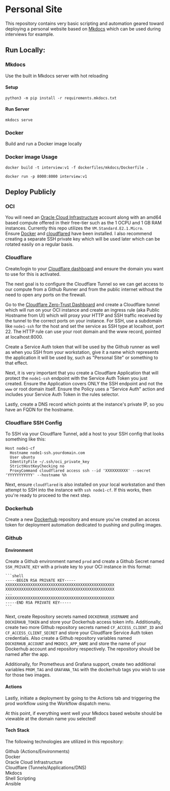 # Personal Site

This repository contains very basic scripting and automation geared toward deploying a personal website based on [Mkdocs](https://www.mkdocs.org/) 
which can be used during interviews for example.

## Run Locally:

### Mkdocs

Use the built in Mkdocs server with hot reloading

#### Setup
`python3 -m pip install -r requirements.mkdocs.txt`

#### Run Server
`mkdocs serve`

### Docker

Build and run a Docker image locally

### Docker image Usage
`docker build -t interview:v1 -f dockerfiles/mkdocs/Dockerfile .`

`docker run -p 8000:8000 interview:v1`

## Deploy Publicly

### OCI
You will need an [Oracle Cloud Infrastructure](https://www.oracle.com/cloud/) account along with an amd64 based compute 
offered in their free-tier such as the 1 OCPU and 1 GB RAM instances. Currently this repo utilizes the `VM.Standard.E2.1.Micro`.  
Ensure [Docker](https://docs.docker.com/engine/install/ubuntu/) and [cloudflared](https://pkg.cloudflare.com/index.html) 
have been installed. I also recommend creating a separate SSH private key which will be used later which can be rotated
easily on a regular basis.  

### Cloudflare

Create/login to your [Cloudflare dashboard](https://dash.cloudflare.com/) and ensure the domain you want to use for this 
is activated.

The next goal is to configure the Cloudflare Tunnel so we can get access to our compute from a Github Runner and from the 
public internet without the need to open any ports on the firewall. 

Go to the [Cloudflare Zero-Trust Dashboard](https://one.dash.cloudflare.com/) and create a Cloudflare tunnel which will 
run on your OCI instance and create an ingress rule (aka Public Hostname from UI) which will proxy your HTTP and SSH 
traffic received by the tunnel to the correct ports on your instance. For SSH, use a subdomain like `node1-ssh` for 
the host and set the service as SSH type at localhost, port 22. The HTTP rule can use your root domain and the www record, 
pointed at localhost:8000.

Create a Service Auth token that will be used by the Github runner as well as when you SSH from your workstation, give it
a name which represents the application it will be used by, such as "Personal Site" or something to that effect.

Next, it is very important that you create a Cloudflare Application that will protect the `node1-ssh` endpoint with 
the Service Auth Token you just created. Ensure the Application covers ONLY the SSH endpoint and not the `www` or root 
domain itself. Ensure the Policy uses a "Service Auth" action and includes your Service Auth Token in the rules selector.

Lastly, create a DNS record which points at the instance's private IP, so you have an FQDN for the hostname.

### Cloudflare SSH Config

To SSH via your Cloudflare Tunnel, add a host to your SSH config that looks something like this:  

```shell
Host node1-cf
  Hostname node1-ssh.yourdomain.com
  User ubuntu
  IdentityFile ~/.ssh/oci_private_key
  StrictHostKeyChecking no
  ProxyCommand cloudflared access ssh --id 'XXXXXXXXXX' --secret 'YYYYYYYYYYY' --hostname %h
```

Next, ensure `cloudflared` is also installed on your local workstation and then attempt to SSH into the instance with 
`ssh node1-cf`. If this works, then you're ready to proceed to the next step.

### Dockerhub

Create a new [Dockerhub](https://hub.docker.com/) repository and ensure you've created an access token for deployment 
automation dedicated to pushing and pulling images.

### Github

#### Environment 
Create a Github environment named `prod` and create a Github Secret named `SSH_PRIVATE_KEY` with a private key to your 
OCI instance in this format:

    ```shell
    -----BEGIN RSA PRIVATE KEY-----
    XXXXXXXXXXXXXXXXXXXXXXXXXXXXXXXXXXXXXXXXXXXXXXXX
    XXXXXXXXXXXXXXXXXXXXXXXXXXXXXXXXXXXXXXXXXXXXXXXX
    ...
    XXXXXXXXXXXXXXXXXXXXXXXXXXXXXXXXXXXXXXXXXXXXXXXX
    -----END RSA PRIVATE KEY-----
    ```


Next, create Repository secrets named `DOCKERHUB_USERNAME` and `DOCKERHUB_TOKEN` and store your Dockerhub access token info.
Additionally, create two more Github repository secrets named `CF_ACCESS_CLIENT_ID` and `CF_ACCESS_CLIENT_SECRET` and store
your Cloudflare Service Auth token credentials. Also create a Github repository variables named `DOCKERHUB_ACCOUNT` and 
`MKDOCS_APP_NAME` and store the name of your Dockerhub account and repository respectively. The repository should be named 
after the app. 

Additionally, for Prometheus and Grafana support, create two additional variables `PROM_TAG` and `GRAFANA_TAG` with the
dockerhub tags you wish to use for those two images.  

#### Actions

Lastly, initiate a deployment by going to the Actions tab and triggering the prod workflow using the Workflow dispatch menu.


At this point, if everything went well your Mkdocs based website should be viewable at the domain name you selected!

#### Tech Stack

The following technologies are utilized in this repository:

Github (Actions/Environments)  
Docker  
Oracle Cloud Infrastructure  
Cloudflare (Tunnels/Applications/DNS)  
Mkdocs  
Shell Scripting  
Ansible
